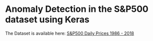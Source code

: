 # Anomaly Detection in the S&P500 dataset using Keras

The Dataset is available here: [S&P500 Daily Prices 1986 - 2018](https://www.kaggle.com/pdquant/sp500-daily-19862018)
